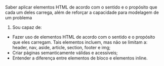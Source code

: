 Saber aplicar elementos HTML de acordo com o sentido e o propósito que cada um deles carrega, além de reforçar a capacidade para modelagem de um problema
 
1. Sou capaz de:
  - Fazer uso de elementos HTML de acordo com o sentido e o propósito que eles carregam. Tais elementos incluem, mas não se limitam a: header, nav, aside, article, section, footer e img;
  - Criar páginas semanticamente válidas e acessíveis;
  - Entender a diferença entre elementos de bloco e elementos inline.
